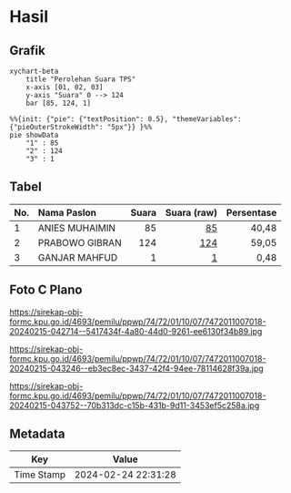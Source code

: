 # Hasil

## Grafik

```mermaid
xychart-beta
    title "Perolehan Suara TPS"
    x-axis [01, 02, 03]
    y-axis "Suara" 0 --> 124
    bar [85, 124, 1]
```

```mermaid
%%{init: {"pie": {"textPosition": 0.5}, "themeVariables": {"pieOuterStrokeWidth": "5px"}} }%%
pie showData
    "1" : 85
    "2" : 124
    "3" : 1
```

## Tabel

| No. | Nama Paslon    | Suara | Suara (raw) | Persentase |
|:--- |:-------------- | -----:| -----------:| ----------:|
| 1   | ANIES MUHAIMIN | 85    | [85][p-1]   | 40,48      |
| 2   | PRABOWO GIBRAN | 124   | [124][p-2]  | 59,05      |
| 3   | GANJAR MAHFUD  | 1     | [1][p-3]    | 0,48       |


[p-1]: https://github.com/gigit-pemilu/pemilu-2024-74-sulawesi-tenggara/blob/main/pilpres/hitung-suara/sub/74-sulawesi-tenggara/sub/72-kota-bau-bau/sub/01-betoambari/sub/1007-katobengke/sub/018-tps/sub/paslon-1.txt
[p-2]: https://github.com/gigit-pemilu/pemilu-2024-74-sulawesi-tenggara/blob/main/pilpres/hitung-suara/sub/74-sulawesi-tenggara/sub/72-kota-bau-bau/sub/01-betoambari/sub/1007-katobengke/sub/018-tps/sub/paslon-2.txt
[p-3]: https://github.com/gigit-pemilu/pemilu-2024-74-sulawesi-tenggara/blob/main/pilpres/hitung-suara/sub/74-sulawesi-tenggara/sub/72-kota-bau-bau/sub/01-betoambari/sub/1007-katobengke/sub/018-tps/sub/paslon-3.txt

## Foto C Plano

https://sirekap-obj-formc.kpu.go.id/4693/pemilu/ppwp/74/72/01/10/07/7472011007018-20240215-042714--5417434f-4a80-44d0-9261-ee6130f34b89.jpg

https://sirekap-obj-formc.kpu.go.id/4693/pemilu/ppwp/74/72/01/10/07/7472011007018-20240215-043246--eb3ec8ec-3437-42f4-94ee-78114628f39a.jpg

https://sirekap-obj-formc.kpu.go.id/4693/pemilu/ppwp/74/72/01/10/07/7472011007018-20240215-043752--70b313dc-c15b-431b-9d11-3453ef5c258a.jpg


## Metadata

| Key        | Value               |
| ---------- | ------------------- |
| Time Stamp | 2024-02-24 22:31:28 |



